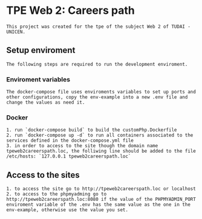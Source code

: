 # TPE Web 2: Careers path
    This project was created for the tpe of the subject Web 2 of TUDAI - UNICEN.

## Setup enviroment
    The following steps are required to run the development enviroment.
### Enviroment variables
    The docker-compose file uses enviroments variables to set up ports and other configurations, copy the env-example into a new .env file and change the values as need it.

### Docker
    1. run `docker-compose build` to build the customPhp.Dockerfile
    2. run `docker-compose up -d` to run all containers associated to the services defined in the docker-compose.yml file
    3. in order to access to the site though the domain name tpeweb2careerspath.loc, the folliwing line should be added to the file /etc/hosts: `127.0.0.1 tpeweb2careerspath.loc`

## Access to the sites
    1. to access the site go to http://tpeweb2careerspath.loc or localhost
    2. to access to the phpmyadming go to  http://tpeweb2careerspath.loc:8080 if the value of the PHPMYADMIN_PORT enviroment variable of the .env has the same value as the one in the env-example, otherwise use the value you set.